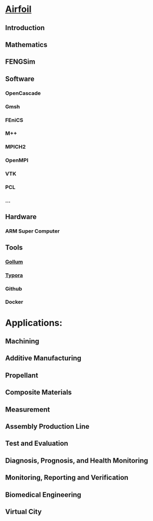 # [Airfoil](https://github.com/fengsim/FENGSim-Dev/wiki/Airfoil)
## Introduction
## Mathematics
## FENGSim
## Software
### OpenCascade
### Gmsh
### FEniCS
### M++
### MPICH2
### OpenMPI
### VTK
### PCL
### ...
## Hardware
### ARM Super Computer
## Tools
### [Gollum](https://github.com/fengsim/FENGSim-Dev/wiki/gollum)
### [Typora](https://github.com/fengsim/FENGSim-Dev/wiki/typora)
### Github
### Docker

# Applications:
## Machining
## Additive Manufacturing
## Propellant
## Composite Materials
## Measurement
## Assembly Production Line
## Test and Evaluation
## Diagnosis, Prognosis, and Health Monitoring
## Monitoring, Reporting and Verification
## Biomedical Engineering
## Virtual City